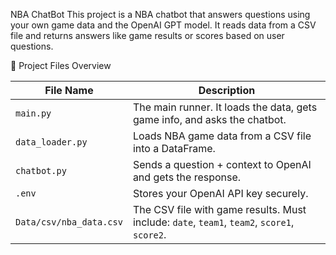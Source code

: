 NBA ChatBot 
This project is a  NBA chatbot that answers questions using your own game data and the OpenAI GPT model. It reads data from a CSV file and returns answers like game results or scores based on user questions.

📁 Project Files Overview

| File Name               | Description                                                                                 |
| ----------------------- | ------------------------------------------------------------------------------------------- |
| `main.py`               | The main runner. It loads the data, gets game info, and asks the chatbot.                   |
| `data_loader.py`        | Loads NBA game data from a CSV file into a DataFrame.                                       |
| `chatbot.py`            | Sends a question + context to OpenAI and gets the response.                                 |
| `.env`                  | Stores your OpenAI API key securely.                                                        |
| `Data/csv/nba_data.csv` | The CSV file with game results. Must include: `date`, `team1`, `team2`, `score1`, `score2`. |




